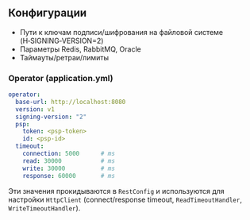 ## Конфигурации

- Пути к ключам подписи/шифрования на файловой системе (H‑SIGNING‑VERSION=2)
- Параметры Redis, RabbitMQ, Oracle
- Таймауты/ретраи/лимиты

### Operator (application.yml)

```yaml
operator:
  base-url: http://localhost:8080
  version: v1
  signing-version: "2"
  psp:
    token: <psp-token>
    id: <psp-id>
  timeout:
    connection: 5000      # ms
    read: 30000           # ms
    write: 30000          # ms
    response: 60000       # ms
```

Эти значения прокидываются в `RestConfig` и используются для настройки `HttpClient` (connect/response timeout, `ReadTimeoutHandler`, `WriteTimeoutHandler`).


